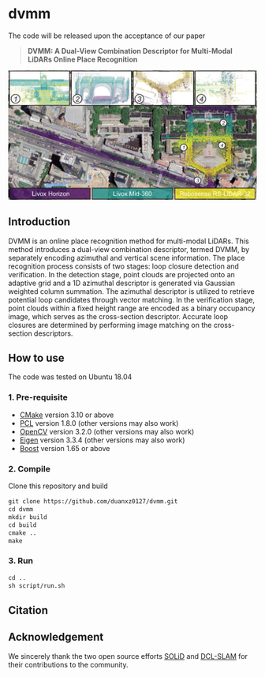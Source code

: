 # dvmm
The code will be released upon the acceptance of our paper 
> **DVMM: A Dual-View Combination Descriptor for Multi-Modal LiDARs Online Place Recognition**

![Figure_10](figure/DVMM_in_DCLSLAM.jpg)

## Introduction
DVMM is an online place recognition method for multi-modal LiDARs. This method introduces a dual-view combination descriptor, termed DVMM, by separately encoding azimuthal and vertical scene information. The place recognition process consists of two stages: loop closure detection and verification. In the detection stage, point clouds are projected onto an adaptive grid and a 1D azimuthal descriptor is generated via Gaussian weighted column summation. The azimuthal descriptor is utilized to retrieve potential loop candidates through vector matching. In the verification stage, point clouds within a fixed height range are encoded as a binary occupancy image, which serves as the cross-section descriptor. Accurate loop closures are determined by performing image matching on the cross-section descriptors.

## How to use
The code was tested on Ubuntu 18.04
### 1. Pre-requisite
   * [CMake](https://cmake.org/) version 3.10 or above
   * [PCL](https://github.com/PointCloudLibrary/pcl) version 1.8.0 (other versions may also work)
   * [OpenCV](https://opencv.org/) version 3.2.0 (other versions may also work)
   * [Eigen](http://eigen.tuxfamily.org/index.php?title=Main_Page) version 3.3.4 (other versions may also work)
   * [Boost](https://github.com/boostorg/boost) version 1.65 or above
### 2. Compile
Clone this repository and build

```
git clone https://github.com/duanxz0127/dvmm.git
cd dvmm
mkdir build
cd build
cmake ..
make
```

### 3. Run
```
cd ..
sh script/run.sh
```


## Citation
<!-- This work is published in XXX, and please cite related papers: -->

## Acknowledgement
We sincerely thank the two open source efforts [SOLiD](https://github.com/sparolab/SOLiD) and [DCL-SLAM](https://github.com/zhongshp/DCL-SLAM) for their contributions to the community.